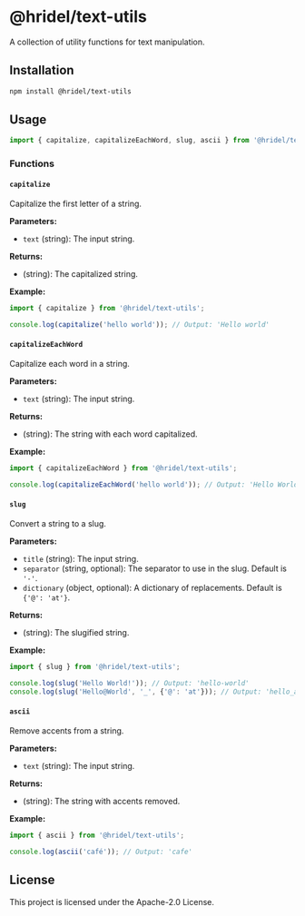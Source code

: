 # @hridel/text-utils

A collection of utility functions for text manipulation.

## Installation

```sh
npm install @hridel/text-utils
```

## Usage

```typescript
import { capitalize, capitalizeEachWord, slug, ascii } from '@hridel/text-utils';
```

### Functions

#### `capitalize`

Capitalize the first letter of a string.

**Parameters:**
- `text` (string): The input string.

**Returns:**
- (string): The capitalized string.

**Example:**

```typescript
import { capitalize } from '@hridel/text-utils';

console.log(capitalize('hello world')); // Output: 'Hello world'
```

#### `capitalizeEachWord`

Capitalize each word in a string.

**Parameters:**
- `text` (string): The input string.

**Returns:**
- (string): The string with each word capitalized.

**Example:**

```typescript
import { capitalizeEachWord } from '@hridel/text-utils';

console.log(capitalizeEachWord('hello world')); // Output: 'Hello World'
```

#### `slug`

Convert a string to a slug.

**Parameters:**
- `title` (string): The input string.
- `separator` (string, optional): The separator to use in the slug. Default is `'-'`.
- `dictionary` (object, optional): A dictionary of replacements. Default is `{'@': 'at'}`.

**Returns:**
- (string): The slugified string.

**Example:**

```typescript
import { slug } from '@hridel/text-utils';

console.log(slug('Hello World!')); // Output: 'hello-world'
console.log(slug('Hello@World', '_', {'@': 'at'})); // Output: 'hello_at_world'
```

#### `ascii`

Remove accents from a string.

**Parameters:**
- `text` (string): The input string.

**Returns:**
- (string): The string with accents removed.

**Example:**

```typescript
import { ascii } from '@hridel/text-utils';

console.log(ascii('café')); // Output: 'cafe'
```

## License

This project is licensed under the Apache-2.0 License.